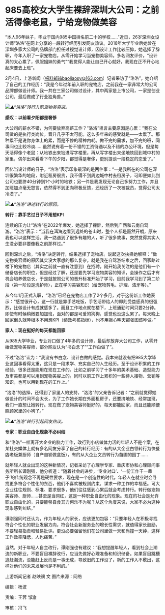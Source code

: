 # 985高校女大学生裸辞深圳大公司：之前活得像老鼠，宁给宠物做美容

“本人96年妹子，毕业于国内985中国排名前二十的学校……”近日，26岁深圳女设计师“洛洛”在网上分享的一段转行经历引发网友热议。2018年大学毕业后她曾在深圳多家大公司的品牌部门担任过视觉设计师，因设计工作比较压抑，她选择了辞职，今年入职了一家宠物店，从零开始学习当宠物美容师。多名网友评价，“设计真的太心累了，佩服姐妹的勇气”“我觉得人能让自己开心就好，我现在正不开心地起床要去上班”。

2月4日，上游新闻（报料邮箱baoliaosy@163.com）记者采访了“洛洛”，她介绍了自己的工作经历：“我是今年过年前入职的宠物店，之前我在一家非常大的公司品牌部做设计师。我一共在三家公司做过设计，其中两家是上市公司，一家是创业公司，最后做成了行业独角兽。”

![](https://inews.gtimg.com/om_bt/OlFfl0AS2E92YKokQQCbjQR5Fr9Bw-SkCAw9493xrEinAAA/1000)_▲“洛洛”转行入职宠物美容店。_

**感叹：以前看夕阳都是奢侈**

大公司的薪水不错，为何要放弃高薪工作？“洛洛”坦言主要原因是心累：“我在公司做的是执行类岗位，晋升几乎不太可能。这么多年来的感受就是——太累了。那种累不是说你身体上的累，而是不停的精神内耗。做不完的需求，加不完的班，同事间也比较冷淡……虽然说有着一份不错的工资待遇以及不错的办公环境，但是每天活得像个老鼠：从地铁出来钻进写字楼里，再从写字楼出来坐地铁回到城中村的家里，偶尔出来看看下午的夕阳，都觉得是奢侈，更别提谈一段稳定的恋爱了。”

回忆当设计师的日子，“洛洛”表示印象最深的是两件事：“一是我所在的公司在深圳很繁华的地段，附近租房很贵，我不得不到周边城中村去租房子，可即便如此到公司也要挤40分钟到1个小时的地铁；另一件是我发现无论自己多努力工作，并且加班加点毫无怨言，依然得不到正向积极反馈，还经历了一次被裁员，觉得公司太冷漠了。”

![](https://inews.gtimg.com/om_bt/O3ygkAR7XKBqswJ585o1RsogoU2mXQDwNkCUi_uNr3G14AA/1000)_▲“洛洛”讲述转行的原因。_

**转行：靠手艺过日子不用想KPI**

连续的压力让“洛洛”在2022年爆发，她选择了裸辞，然后到广西和云南自驾游。“洛洛”表示：“当我在洱海边看到远处的苍山时，整个人都是豁然开朗，原来我也可以这样生活。我一路遇到了很多有趣的人，听了很多故事，突然觉得其实人生没必要非要像我之前那样过。”

回到深圳之后，“洛洛”决定转行，结果选择了宠物店。说起这次抉择她解释：“做宠物美容师的原因其实没大家想的那么复杂，就是我在自驾游结束之后，回家路过楼下的宠物店（其实之前就一直有注意到）在招聘。刚开始我关注的是他们有一个储备店长的职位，但是经过了解，还是要先学习宠物美容的知识，会操作之后才有机会培养做店长，于是就按照公司的晋升标准开始了学习，目前我学习到了第二阶段（第一阶段是洗护师），正在学习美容知识（给宠物剪毛、护理、洁牙等）。”

从今年1月正式入职，“洛洛”已经在宠物店工作了2个多月，对于这份新工作她表示：“感觉很开心，这一行就是靠手艺吃饭，手艺活带给人的即刻受益感真的很强烈，比做设计有成就感多了。而且工作地点就在楼下，上班通勤时间只要2分钟。即使有时候稍微要加加班，面对的都是可爱的狗狗，感觉也没这么累了。每天晚上回家倒头就睡根本不用想KPI（绩效考核指标），也不用担心明天那张图该咋做。”

**家人：现在挺好的每天都能回家**

从985大学毕业，专业对口做了4年多的设计师，最后却放弃大公司工作，从零开始做宠物美容师，部分网友认为“书白念了”“工作白做了”。

不过“洛洛”认为：“我没有书白念、设计白做的感觉。我本来就没有把985大学毕业这回事看得太重，这只是一段求学、充实自己的人生经历。至于设计积累的工作经验，很多还是能用在现在工作的。比如之前学习了十多年的美术基础、造型能力及审美都是可以用到宠物美容上的。同时以前工作上累积的一些待人接物、营销等知识，也可以用到现在的工作上。”

“洛洛”的选择，还得到了家里人的支持，“洛洛”的父亲告诉记者：“之前就觉得她做设计的时间不会太长，为了工作她长期在外面租房子，还要挤地铁、经常加班，我们一直想让她转行。现在做了宠物美容师挺好的，每天都能回家，而且还能顺便照顾家里的小狗了。”

![](https://inews.gtimg.com/om_bt/OIn1-H6vEOmIzVwz-F5V0JhkybFnkIJ6yI1L1MV1AusLkAA/1000)_▲“洛洛”转行引起网友热议。_

**专家：职业自由化现象不必纠结**

和“洛洛”一样离开大企业的脑力工作，改行到小店做体力活的年轻人不是个案，在某社交媒体上就有多名网友分享了自己的转行经历：有的从大企业白领转行为快餐店老板兼厨师（自产自销做盒饭），有的从大企业文员转行为苗圃的园丁……

就年轻人就业出现的这种新情况，记者采访了心理学专家、重庆市协和心理顾问事务所所长谭刚强，他分析道：“随着社会的进步，‘专业对口’、‘一份工作干一辈子’的传统观念不再是硬性要求，现在是一个创造性的时代，年轻人在就业时会寻找更多符合个性化的东西，他们不喜欢被规则约束，谋求一种工作的幸福感。可大企业往往规则、标准、要求很多，他们往往感到心累后就会考虑转行。转行做宠物美容师、厨师……甚至是当网红，这是一种职业自由化的现象。现在的社会是允许职业自由化的，只要能够自食其力何乐不为呢？从这个角度来说，大家不必为这种现象感到纠结。”

谭刚强同时还认为，作为年轻人的家长，应该更加包容：“只要年轻人在积极寻找符合个性化的职业发展方向，符合社会新服务业的增长性需求，就值得家长鼓励，不要轻易指责和轻易批评。更没必要强留他们在公司里做一天和尚撞一天钟，这样工作效率降低，人也痛苦。”

当然，对于年轻人自主改行，谭刚强也有建议：“我想提醒年轻人，看到社会上潮流的新职业，不要盲目裸辞改行，应当先做好心理准备和知识储备。如果盲目跳槽追赶潮流，没能赶上反而是一事无成，导致旧的工作没了，新的工作入不敷出，这样对他们的未来发展也是不利的。”

上游新闻记者 赵映骥 文 图片来源：网络

编辑：杨波

责编：王蓉 邹渝

审核：冯飞

